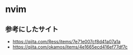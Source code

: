 # nvim

## 参考にしたサイト
* https://qiita.com/Ress/items/7e71e007cf8d41a07a1a
* https://qiita.com/okamos/items/4e1665ecd416ef77df7c
